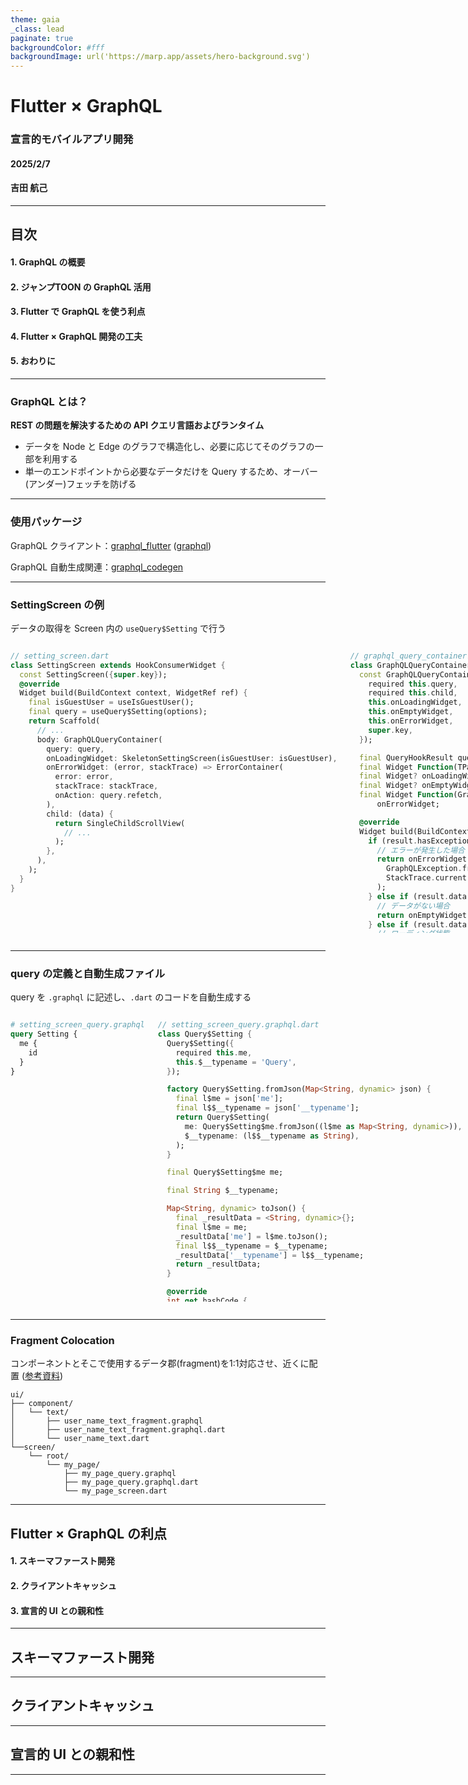 ```yaml
---
theme: gaia
_class: lead
paginate: true
backgroundColor: #fff
backgroundImage: url('https://marp.app/assets/hero-background.svg')
---
```


<!-- _class: title -->

# **Flutter × GraphQL**

### **宣言的モバイルアプリ開発**

#### 2025/2/7
#### 吉田 航己

---

## 目次

#### 1. GraphQL の概要
#### 2. ジャンプTOON の GraphQL 活用
#### 3. Flutter で GraphQL を使う利点
#### 4. Flutter × GraphQL 開発の工夫
#### 5. おわりに

---

<!-- header: 1. GraphQL の概要 -->

### GraphQL とは？

**REST の問題を解決するための API クエリ言語およびランタイム**

- データを Node と Edge のグラフで構造化し、必要に応じてそのグラフの一部を利用する
- 単一のエンドポイントから必要なデータだけを Query するため、オーバー(アンダー)フェッチを防げる

---

<!-- header: 2. ジャンプTOON での GraphQL 活用 -->

### 使用パッケージ

GraphQL クライアント：[graphql_flutter](https://pub.dev/packages/graphql_flutter) ([graphql](https://pub.dev/packages/graphql)) 

GraphQL 自動生成関連：[graphql_codegen](https://pub.dev/packages/graphql_codegen)

---

<!-- header: 2. ジャンプTOON での GraphQL 活用 -->

<style scoped>
  pre {
    max-height: 450px;
    overflow-y: auto;
    white-space: pre-wrap;
  }
 .columns {
    display: grid;
    grid-template-columns: repeat(2, minmax(0, 1fr));
    gap: 1rem;
  }
</style>

### SettingScreen の例

データの取得を Screen 内の `useQuery$Setting` で行う


<div class="columns">
<div>

```dart
// setting_screen.dart
class SettingScreen extends HookConsumerWidget {
  const SettingScreen({super.key});
  @override
  Widget build(BuildContext context, WidgetRef ref) {
    final isGuestUser = useIsGuestUser();
    final query = useQuery$Setting(options);
    return Scaffold(
      // ...
      body: GraphQLQueryContainer(
        query: query,
        onLoadingWidget: SkeletonSettingScreen(isGuestUser: isGuestUser),
        onErrorWidget: (error, stackTrace) => ErrorContainer(
          error: error,
          stackTrace: stackTrace,
          onAction: query.refetch,
        ),
        child: (data) {
          return SingleChildScrollView(
            // ...
          );
        },
      ),
    );
  }
}
```
</div>
<div>

```dart
// graphql_query_container.dart
class GraphQLQueryContainer extends HookWidget {
  const GraphQLQueryContainer({
    required this.query,
    required this.child,
    this.onLoadingWidget,
    this.onEmptyWidget,
    this.onErrorWidget,
    super.key,
  });

  final QueryHookResult query;
  final Widget Function(TParsed data) child;
  final Widget? onLoadingWidget;
  final Widget? onEmptyWidget;
  final Widget Function(GraphQLException error, StackTrace? stackTrace)?
      onErrorWidget;

  @override
  Widget build(BuildContext context) {
    if (result.hasException && onErrorWidget != null) {
      // エラーが発生した場合
      return onErrorWidget!(
        GraphQLException.fromOperationException(result.exception),
        StackTrace.current,
      );
    } else if (result.data == null && result.isNotLoading) {
      // データがない場合
      return onEmptyWidget ?? const SizedBox();
    } else if (result.data == null && result.isLoading) {
      // ローディング状態
      return onLoadingWidget ?? const SizedBox();
    } else {
      // データが存在する場合
      return child(result.parsedData as TParsed);
    }
  }
}
```
</div>
</div>

---

<style scoped>
  pre > code {
    max-height: 600px;
    overflow-y: auto;
    white-space: pre-wrap;
  }
 .columns {
    display: grid;
    grid-template-columns: repeat(2, minmax(0, 1fr));
    gap: 1rem;
  }
</style>

<!-- header: 2. ジャンプTOON での GraphQL 活用 -->

### query の定義と自動生成ファイル

query を `.graphql` に記述し、`.dart` のコードを自動生成する

<div class="columns">
<div>

```graphql
# setting_screen_query.graphql
query Setting {
  me {
    id
  }
}
```
</div>
<div>

```dart
// setting_screen_query.graphql.dart
class Query$Setting {
  Query$Setting({
    required this.me,
    this.$__typename = 'Query',
  });

  factory Query$Setting.fromJson(Map<String, dynamic> json) {
    final l$me = json['me'];
    final l$$__typename = json['__typename'];
    return Query$Setting(
      me: Query$Setting$me.fromJson((l$me as Map<String, dynamic>)),
      $__typename: (l$$__typename as String),
    );
  }

  final Query$Setting$me me;

  final String $__typename;

  Map<String, dynamic> toJson() {
    final _resultData = <String, dynamic>{};
    final l$me = me;
    _resultData['me'] = l$me.toJson();
    final l$$__typename = $__typename;
    _resultData['__typename'] = l$$__typename;
    return _resultData;
  }

  @override
  int get hashCode {
    // ...
  }

  @override
  bool operator ==(Object other) {
    // ...
  }
}

class Query$Setting$me {
  Query$Setting$me({
    required this.id,
    this.$__typename = 'User',
  });

  factory Query$Setting$me.fromJson(Map<String, dynamic> json) {
    final l$id = json['id'];
    final l$$__typename = json['__typename'];
    return Query$Setting$me(
      id: (l$id as String),
      $__typename: (l$$__typename as String),
    );
  }

  final String id;

  final String $__typename;

  Map<String, dynamic> toJson() {
    final _resultData = <String, dynamic>{};
    final l$id = id;
    _resultData['id'] = l$id;
    final l$$__typename = $__typename;
    _resultData['__typename'] = l$$__typename;
    return _resultData;
  }

  @override
  int get hashCode {
    // ...
  }

  @override
  bool operator ==(Object other) {
    // ...
  }
}

// ...

graphql_flutter.QueryHookResult<Query$Setting> useQuery$Setting(
        [Options$Query$Setting? options]) =>
    graphql_flutter.useQuery(options ?? Options$Query$Setting());

// ...
```
</div>
</div>

---

<!-- header: 2. ジャンプTOON での GraphQL 活用 -->

<style scoped>
  pre > code {
    max-height: 400px;
    overflow-y: auto;
    white-space: pre-wrap;
  }
</style>

### Fragment Colocation
コンポーネントとそこで使用するデータ郡(fragment)を1:1対応させ、近くに配置 ([参考資料](https://speakerdeck.com/quramy/fragment-composition-of-graphql))

```
ui/
├── component/
│   └── text/
│       ├── user_name_text_fragment.graphql
│       ├── user_name_text_fragment.graphql.dart
│       └── user_name_text.dart
└──screen/
    └── root/
        └── my_page/
            ├── my_page_query.graphql
            ├── my_page_query.graphql.dart
            └── my_page_screen.dart
```

---
<!-- header: 3. Flutter × GraphQL の利点 -->

## Flutter × GraphQL の利点

#### 1. スキーマファースト開発
#### 2. クライアントキャッシュ
#### 3. 宣言的 UI との親和性

---

<!-- header: 3. Flutter × GraphQL の利点 -->

## スキーマファースト開発

---

<!-- header: 3. Flutter × GraphQL の利点 -->

## クライアントキャッシュ

---
<!-- header: 3. Flutter × GraphQL の利点 -->

## 宣言的 UI との親和性

---

